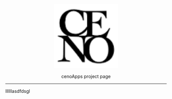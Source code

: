 <div align="center">
  <br>
  <img src="/images/ceno.png" alt="Reverie" width="200"/>
  <br>  
  <p> cenoApps project page
 
  </p>
</div>

---
llllllasdfdsgl

